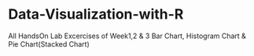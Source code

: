 # Data-Visualization-with-R
All HandsOn Lab Excercises of Week1,2 &amp; 3
Bar Chart, Histogram Chart & Pie Chart(Stacked Chart)
